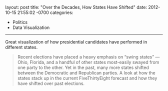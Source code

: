layout: post
title:  "Over the Decades, How States Have Shifted"
date:   2012-10-15 21:55:02 -0700
categories:
  - Politics
  - Data Visualization
---

Great visualization of how presidential candidates have performed in different states.

 > Recent elections have placed a heavy emphasis on “swing states” — Ohio, Florida, and a handful of other states most-easily swayed from one party to the other. Yet in the past, many more states shifted between the Democratic and Republican parties. A look at how the states stack up in the current FiveThirtyEight forecast and how they have shifted over past elections.

